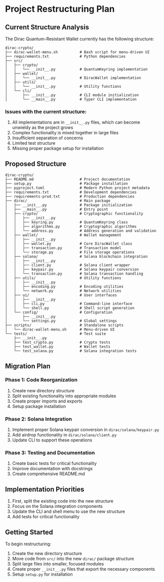 # Project Restructuring Plan

## Current Structure Analysis

The Dirac Quantum-Resistant Wallet currently has the following structure:

```
dirac-crypto/
├── dirac-wallet-menu.sh          # Bash script for menu-driven UI
├── requirements.txt              # Python dependencies
├── src/
│   ├── crypto/
│   │   └── __init__.py           # QuantumKeyring implementation
│   ├── wallet/
│   │   └── __init__.py           # DiracWallet implementation
│   ├── utils/
│   │   └── __init__.py           # Utility functions
│   └── cli/
│       ├── __init__.py           # CLI module initialization
│       └── __main__.py           # Typer CLI implementation
```

### Issues with the current structure:

1. All implementations are in `__init__.py` files, which can become unwieldy as the project grows
2. Complex functionality is mixed together in large files
3. Insufficient separation of concerns
4. Limited test structure
5. Missing proper package setup for installation

## Proposed Structure

```
dirac-crypto/
├── README.md                     # Project documentation
├── setup.py                      # Package installation
├── pyproject.toml                # Modern Python project metadata
├── requirements.txt              # Development dependencies
├── requirements-prod.txt         # Production dependencies
├── dirac/                        # Main package
│   ├── __init__.py               # Package initialization
│   ├── __main__.py               # Entry point
│   ├── crypto/                   # Cryptographic functionality
│   │   ├── __init__.py           
│   │   ├── keyring.py            # QuantumKeyring class
│   │   ├── algorithms.py         # Cryptographic algorithms
│   │   └── address.py            # Address generation and validation
│   ├── wallet/                   # Wallet management
│   │   ├── __init__.py           
│   │   ├── wallet.py             # Core DiracWallet class
│   │   ├── transaction.py        # Transaction model
│   │   └── storage.py            # File storage operations
│   ├── solana/                   # Solana blockchain integration
│   │   ├── __init__.py           
│   │   ├── client.py             # Solana client wrapper
│   │   ├── keypair.py            # Solana keypair conversion
│   │   └── transaction.py        # Solana transaction handling
│   ├── utils/                    # Utility functions
│   │   ├── __init__.py           
│   │   ├── encoding.py           # Encoding utilities
│   │   └── network.py            # Network utilities
│   ├── ui/                       # User interfaces
│   │   ├── __init__.py           
│   │   ├── cli.py                # Command-line interface
│   │   └── shell.py              # Shell script generation
│   └── config/                   # Configuration
│       ├── __init__.py           
│       └── settings.py           # Global settings
├── scripts/                      # Standalone scripts
│   └── dirac-wallet-menu.sh      # Menu-driven UI
└── tests/                        # Test suite
    ├── __init__.py               
    ├── test_crypto.py            # Crypto tests
    ├── test_wallet.py            # Wallet tests
    └── test_solana.py            # Solana integration tests
```

## Migration Plan

### Phase 1: Code Reorganization
1. Create new directory structure
2. Split existing functionality into appropriate modules
3. Create proper imports and exports
4. Setup package installation

### Phase 2: Solana Integration
1. Implement proper Solana keypair conversion in `dirac/solana/keypair.py`
2. Add airdrop functionality in `dirac/solana/client.py`
3. Update CLI to support these operations

### Phase 3: Testing and Documentation
1. Create basic tests for critical functionality
2. Improve documentation with docstrings
3. Create comprehensive README.md

## Implementation Priorities

1. First, split the existing code into the new structure
2. Focus on the Solana integration components
3. Update the CLI and shell menu to use the new structure
4. Add tests for critical functionality

## Getting Started

To begin restructuring:

1. Create the new directory structure 
2. Move code from `src/` into the new `dirac/` package structure
3. Split large files into smaller, focused modules
4. Create proper `__init__.py` files that export the necessary components
5. Setup `setup.py` for installation 